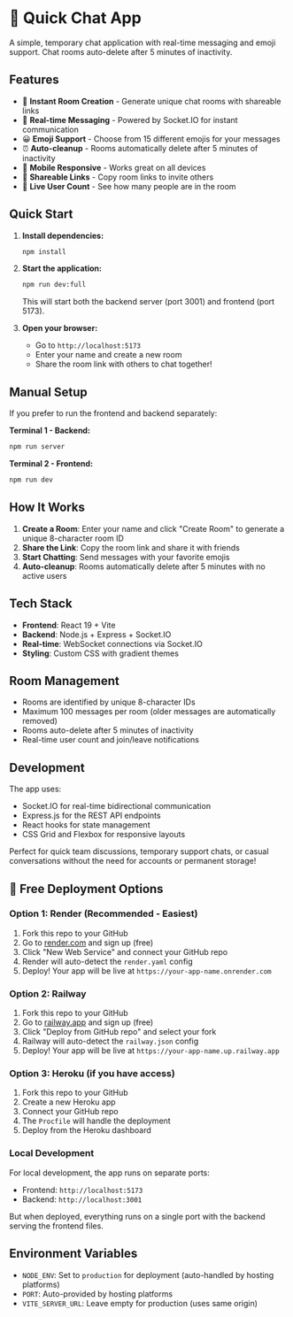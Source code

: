 # 💬 Quick Chat App

A simple, temporary chat application with real-time messaging and emoji support. Chat rooms auto-delete after 5 minutes of inactivity.

## Features

- 🚀 **Instant Room Creation** - Generate unique chat rooms with shareable links
- 💬 **Real-time Messaging** - Powered by Socket.IO for instant communication
- 😀 **Emoji Support** - Choose from 15 different emojis for your messages
- ⏰ **Auto-cleanup** - Rooms automatically delete after 5 minutes of inactivity
- 📱 **Mobile Responsive** - Works great on all devices
- 🔗 **Shareable Links** - Copy room links to invite others
- 👥 **Live User Count** - See how many people are in the room

## Quick Start

1. **Install dependencies:**
   ```bash
   npm install
   ```

2. **Start the application:**
   ```bash
   npm run dev:full
   ```

   This will start both the backend server (port 3001) and frontend (port 5173).

3. **Open your browser:**
   - Go to `http://localhost:5173`
   - Enter your name and create a new room
   - Share the room link with others to chat together!

## Manual Setup

If you prefer to run the frontend and backend separately:

**Terminal 1 - Backend:**
```bash
npm run server
```

**Terminal 2 - Frontend:**
```bash
npm run dev
```

## How It Works

1. **Create a Room**: Enter your name and click "Create Room" to generate a unique 8-character room ID
2. **Share the Link**: Copy the room link and share it with friends
3. **Start Chatting**: Send messages with your favorite emojis
4. **Auto-cleanup**: Rooms automatically delete after 5 minutes with no active users

## Tech Stack

- **Frontend**: React 19 + Vite
- **Backend**: Node.js + Express + Socket.IO
- **Real-time**: WebSocket connections via Socket.IO
- **Styling**: Custom CSS with gradient themes

## Room Management

- Rooms are identified by unique 8-character IDs
- Maximum 100 messages per room (older messages are automatically removed)
- Rooms auto-delete after 5 minutes of inactivity
- Real-time user count and join/leave notifications

## Development

The app uses:
- Socket.IO for real-time bidirectional communication
- Express.js for the REST API endpoints
- React hooks for state management
- CSS Grid and Flexbox for responsive layouts

Perfect for quick team discussions, temporary support chats, or casual conversations without the need for accounts or permanent storage!

## 🚀 Free Deployment Options

### Option 1: Render (Recommended - Easiest)
1. Fork this repo to your GitHub
2. Go to [render.com](https://render.com) and sign up (free)
3. Click "New Web Service" and connect your GitHub repo
4. Render will auto-detect the `render.yaml` config
5. Deploy! Your app will be live at `https://your-app-name.onrender.com`

### Option 2: Railway
1. Fork this repo to your GitHub
2. Go to [railway.app](https://railway.app) and sign up (free)
3. Click "Deploy from GitHub repo" and select your fork
4. Railway will auto-detect the `railway.json` config
5. Deploy! Your app will be live at `https://your-app-name.up.railway.app`

### Option 3: Heroku (if you have access)
1. Fork this repo to your GitHub
2. Create a new Heroku app
3. Connect your GitHub repo
4. The `Procfile` will handle the deployment
5. Deploy from the Heroku dashboard

### Local Development
For local development, the app runs on separate ports:
- Frontend: `http://localhost:5173`
- Backend: `http://localhost:3001`

But when deployed, everything runs on a single port with the backend serving the frontend files.

## Environment Variables
- `NODE_ENV`: Set to `production` for deployment (auto-handled by hosting platforms)
- `PORT`: Auto-provided by hosting platforms
- `VITE_SERVER_URL`: Leave empty for production (uses same origin)